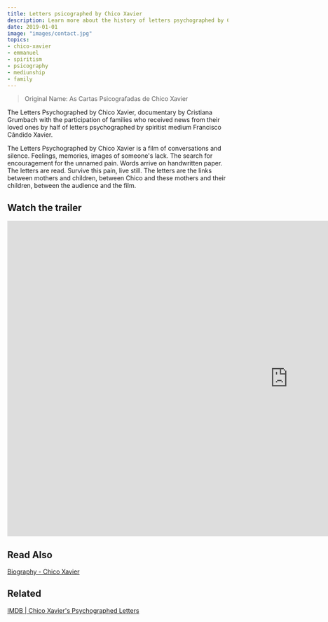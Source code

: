 ```yaml
---
title: Letters psicographed by Chico Xavier
description: Learn more about the history of letters psychographed by Chico Xavier that changed the lives of thousands of families.
date: 2019-01-01
image: "images/contact.jpg"
topics: 
- chico-xavier
- emmanuel
- spiritism
- psicography
- mediunship
- family
---
```


> Original Name: As Cartas Psicografadas de Chico Xavier

The Letters Psychographed by Chico Xavier, documentary by Cristiana Grumbach with
the participation of families who received news from their loved ones by
half of letters psychographed by spiritist medium Francisco Cândido Xavier.

The Letters Psychographed by Chico Xavier is a film of conversations and silence.
Feelings, memories, images of someone's lack. The search for encouragement for the
unnamed pain. Words arrive on handwritten paper.  The letters are read.
Survive this pain, live still. The letters are the links between mothers and
children, between Chico and these mothers and their children, between the audience and the film.

## Watch the trailer
<iframe width="1280" height="720" src="https://www.youtube.com/watch?v=3KjRtmOBk90" frameborder="0" allow="accelerometer; autoplay; encrypted-media; gyroscope; picture-in-picture" allowfullscreen></iframe>

## Read Also
[Biography - Chico Xavier](/bio/chico-xavier)  

## Related
[IMDB | Chico Xavier's Psychographed Letters](https://www.imdb.com/title/tt2160085/)
